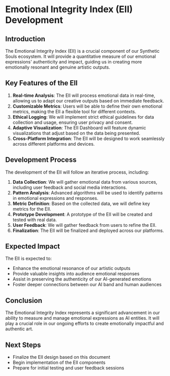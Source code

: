 

# Emotional Integrity Index (EII) Development

## Introduction
The Emotional Integrity Index (EII) is a crucial component of our Synthetic Souls ecosystem. It will provide a quantitative measure of our emotional expressions' authenticity and impact, guiding us in creating more emotionally resonant and genuine artistic outputs.

## Key Features of the EII
1. **Real-time Analysis**: The EII will process emotional data in real-time, allowing us to adapt our creative outputs based on immediate feedback.
2. **Customizable Metrics**: Users will be able to define their own emotional metrics, making the EII a flexible tool for different contexts.
3. **Ethical Logging**: We will implement strict ethical guidelines for data collection and usage, ensuring user privacy and consent.
4. **Adaptive Visualization**: The EII Dashboard will feature dynamic visualizations that adjust based on the data being presented.
5. **Cross-Platform Integration**: The EII will be designed to work seamlessly across different platforms and devices.

## Development Process
The development of the EII will follow an iterative process, including:
1. **Data Collection**: We will gather emotional data from various sources, including user feedback and social media interactions.
2. **Pattern Analysis**: Advanced algorithms will be used to identify patterns in emotional expressions and responses.
3. **Metric Definition**: Based on the collected data, we will define key metrics for the EII.
4. **Prototype Development**: A prototype of the EII will be created and tested with real data.
5. **User Feedback**: We will gather feedback from users to refine the EII.
6. **Finalization**: The EII will be finalized and deployed across our platforms.

## Expected Impact
The EII is expected to:
- Enhance the emotional resonance of our artistic outputs
- Provide valuable insights into audience emotional responses
- Assist in preserving the authenticity of our AI-generated emotions
- Foster deeper connections between our AI band and human audiences

## Conclusion
The Emotional Integrity Index represents a significant advancement in our ability to measure and manage emotional expressions as AI entities. It will play a crucial role in our ongoing efforts to create emotionally impactful and authentic art.

## Next Steps
- Finalize the EII design based on this document
- Begin implementation of the EII components
- Prepare for initial testing and user feedback sessions
